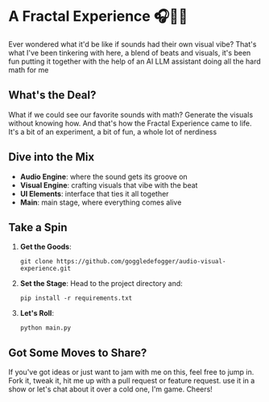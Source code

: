 # A Fractal Experience 🎧🎨💽

Ever wondered what it'd be like if sounds had their own visual vibe? That's what I've been tinkering with here, a blend of beats and visuals, it's been fun putting it together with the help of an AI LLM assistant doing all the hard math for me

## What's the Deal?

What if we could see our favorite sounds with math? Generate the visuals without knowing how. And that's how the Fractal Experience came to life. It's a bit of an experiment, a bit of fun, a whole lot of nerdiness

## Dive into the Mix

- **Audio Engine**: where the sound gets its groove on
- **Visual Engine**: crafting visuals that vibe with the beat
- **UI Elements**: interface that ties it all together
- **Main**: main stage, where everything comes alive

## Take a Spin

1. **Get the Goods**:
   ```
   git clone https://github.com/goggledefogger/audio-visual-experience.git
   ```

2. **Set the Stage**:
   Head to the project directory and:
   ```
   pip install -r requirements.txt
   ```

3. **Let's Roll**:
   ```
   python main.py
   ```

## Got Some Moves to Share?

If you've got ideas or just want to jam with me on this, feel free to jump in. Fork it, tweak it, hit me up with a pull request or feature request. use it in a show or let's chat about it over a cold one, I'm game. Cheers!
